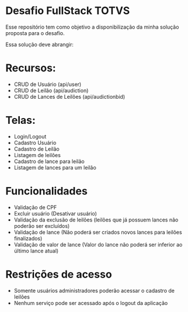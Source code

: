 # Desafio FullStack TOTVS

Esse repositório tem como objetivo a disponibilização da minha solução proposta para o desafio.

Essa solução deve abrangir:

# Recursos:
- CRUD de Usuário (api/user)
- CRUD de Leilão (api/audiction)
- CRUD de Lances de Leilões (api/audictionbid)

# Telas:
- Login/Logout
- Cadastro Usuário
- Cadastro de Leilão
- Listagem de leilões
- Cadastro de lance para leilão
- Listagem de lances para um leilão

# Funcionalidades
- Validação de CPF 
- Excluir usuário (Desativar usuário)
- Validação da exclusão de leilões (leilões que já possuem lances não poderão ser excluídos)
- Validação de lance (Não poderá ser criados novos lances para leilões finalizados)
- Validação de valor de lance (Valor do lance não poderá ser inferior ao último lance atual)

# Restrições de acesso
- Somente usuários administradores poderão acessar o cadastro de leilões
- Nenhum serviço pode ser acessado após o logout da aplicação